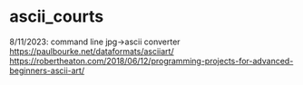 # ascii_courts
8/11/2023: command line jpg->ascii converter
https://paulbourke.net/dataformats/asciiart/
https://robertheaton.com/2018/06/12/programming-projects-for-advanced-beginners-ascii-art/
